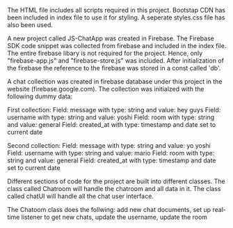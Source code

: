 The HTML file includes all scripts required in this project.
Bootstap CDN has been included in index file to use it for styling.
A seperate styles.css file has also been used.

A new project called JS-ChatApp was created in Firebase. The Firebase SDK code snippet was collected from firebase and included in the index file. The entire firebase libary is not required for the project. Hence, only "firebase-app.js" and "firebase-store.js" was included. 
After initialization of the firebase the reference to the firebase was stored in a const called 'db'.

A chat collection was created in firebase database under this project in the website (firebase.google.com). The collection was initialzed with the following dummy data:

First collection:
Field: message with type: string and value: hey guys
Field: username with type: string and value: yoshi
Field: room with type: string and value: general
Field: created_at with type: timestamp and date set to current date

Second collection:
Field: message with type: string and value: yo yoshi
Field: username with type: string and value: mario
Field: room with type: string and value: general
Field: created_at with type: timestamp and date set to current date

Different sections of code for the project are built into different classes.
The class called Chatroom will handle the chatroom and all data in it.
The class called chatUI will handle all the chat user interface. 

The Chatoom class does the follwing:
add new chat documents,
set up real-time listener to get new chats,
update the username,
update the room
